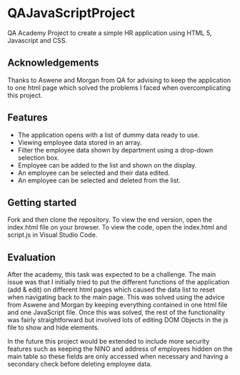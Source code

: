 # QAJavaScriptProject

QA Academy Project to create a simple HR application using HTML 5, Javascript and CSS. 

## Acknowledgements
Thanks to Aswene and Morgan from QA for advising to keep the application to one html page which solved the problems I faced when overcomplicating this project.

## Features
* The application opens with a list of dummy data ready to use.
* Viewing employee data stored in an array.
* Filter the employee data shown by department using a drop-down selection box.
* Employee can be added to the list and shown on the display.
* An employee can be selected and their data edited.
* An employee can be selected and deleted from the list.

## Getting started
Fork and then clone the repository. To view the end version, open the index.html file on your browser. To view the code, open the index.html and script.js in Visual Studio Code.

## Evaluation
After the academy, this task was expected to be a challenge. The main issue was that I initially tried to put the different functions of the application (add & edit) on different html pages which caused the data list to reset when navigating back to the main page. This was solved using the advice from Aswene and Morgan by keeping everything contained in one html file and one JavaScript file. Once this was solved, the rest of the functionality was fairly straightforward but involved lots of editing DOM Objects in the js file to show and hide elements.

In the future this project would be extended to include more security features such as keeping the NINO and address of employees hidden on the main table so these fields are only accessed when necessary and having a secondary check before deleting employee data.

